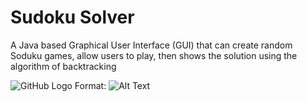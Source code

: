 # Sudoku Solver
 A Java based Graphical User Interface (GUI) that can create random Soduku games, allow users to play, then shows the solution using the algorithm of backtracking

![GitHub Logo](/images/logo.png)
Format: ![Alt Text](url)

